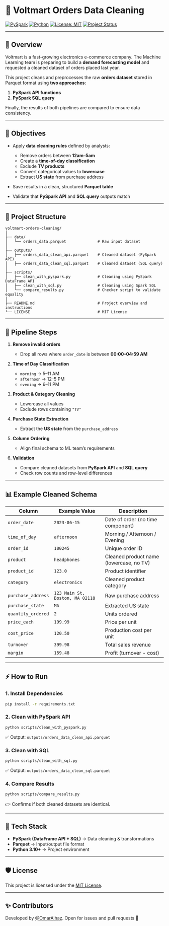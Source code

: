 # 🛒 Voltmart Orders Data Cleaning

[![PySpark](https://img.shields.io/badge/PySpark-3.5+-orange.svg)](https://spark.apache.org/docs/latest/api/python/)
[![Python](https://img.shields.io/badge/Python-3.10+-blue.svg)](https://www.python.org/)
[![License: MIT](https://img.shields.io/badge/License-MIT-green.svg)](LICENSE)
[![Project Status](https://img.shields.io/badge/Status-Completed-brightgreen.svg)]()

---

## 📌 Overview

Voltmart is a fast-growing electronics e-commerce company.
The Machine Learning team is preparing to build a **demand forecasting model** and requested a cleaned dataset of orders placed last year.

This project cleans and preprocesses the raw **orders dataset** stored in Parquet format using **two approaches**:

1. **PySpark API functions**
2. **PySpark SQL query**

Finally, the results of both pipelines are compared to ensure data consistency.

---

## 🎯 Objectives

* Apply **data cleaning rules** defined by analysts:

  * Remove orders between **12am–5am**
  * Create a **time-of-day classification**
  * Exclude **TV products**
  * Convert categorical values to **lowercase**
  * Extract **US state** from purchase address
* Save results in a clean, structured **Parquet table**
* Validate that **PySpark API** and **SQL query** outputs match

---

## 📂 Project Structure

```plaintext
voltmart-orders-cleaning/
│
├── data/
│   └── orders_data.parquet              # Raw input dataset
│
├── outputs/
│   ├── orders_data_clean_api.parquet    # Cleaned dataset (PySpark API)
│   ├── orders_data_clean_sql.parquet    # Cleaned dataset (SQL query)
│
├── scripts/
│   ├── clean_with_pyspark.py            # Cleaning using PySpark DataFrame API
│   ├── clean_with_sql.py                # Cleaning using Spark SQL
│   └── compare_results.py               # Checker script to validate equality
│
├── README.md                            # Project overview and instructions
└── LICENSE                              # MIT License
```

---

## 🔧 Pipeline Steps

1. **Remove invalid orders**

   * Drop all rows where `order_date` is between **00:00–04:59 AM**

2. **Time of Day Classification**

   * `morning` → 5–11 AM
   * `afternoon` → 12–5 PM
   * `evening` → 6–11 PM

3. **Product & Category Cleaning**

   * Lowercase all values
   * Exclude rows containing `"TV"`

4. **Purchase State Extraction**

   * Extract the **US state** from the `purchase_address`

5. **Column Ordering**

   * Align final schema to ML team’s requirements

6. **Validation**

   * Compare cleaned datasets from **PySpark API** and **SQL query**
   * Check row counts and row-level differences

---

## 📊 Example Cleaned Schema

| Column             | Example Value                   | Description                             |
| ------------------ | ------------------------------- | --------------------------------------- |
| `order_date`       | `2023-06-15`                    | Date of order (no time component)       |
| `time_of_day`      | `afternoon`                     | Morning / Afternoon / Evening           |
| `order_id`         | `100245`                        | Unique order ID                         |
| `product`          | `headphones`                    | Cleaned product name (lowercase, no TV) |
| `product_id`       | `123.0`                         | Product identifier                      |
| `category`         | `electronics`                   | Cleaned product category                |
| `purchase_address` | `123 Main St, Boston, MA 02118` | Raw purchase address                    |
| `purchase_state`   | `MA`                            | Extracted US state                      |
| `quantity_ordered` | `2`                             | Units ordered                           |
| `price_each`       | `199.99`                        | Price per unit                          |
| `cost_price`       | `120.50`                        | Production cost per unit                |
| `turnover`         | `399.98`                        | Total sales revenue                     |
| `margin`           | `159.48`                        | Profit (turnover - cost)                |

---

## ⚡ How to Run

### 1. Install Dependencies

```bash
pip install -r requirements.txt
```

### 2. Clean with PySpark API

```bash
python scripts/clean_with_pyspark.py
```

✅ Output: `outputs/orders_data_clean_api.parquet`

### 3. Clean with SQL

```bash
python scripts/clean_with_sql.py
```

✅ Output: `outputs/orders_data_clean_sql.parquet`

### 4. Compare Results

```bash
python scripts/compare_results.py
```

👉 Confirms if both cleaned datasets are identical.

---

## 📌 Tech Stack

* **PySpark (DataFrame API + SQL)** → Data cleaning & transformations
* **Parquet** → Input/output file format
* **Python 3.10+** → Project environment

---

## 🛡️ License

This project is licensed under the [MIT License](LICENSE).

---

## ✨ Contributors

Developed by [@OmarAlhaz](https://github.com/OmarAlhaz).
Open for issues and pull requests 🚀
